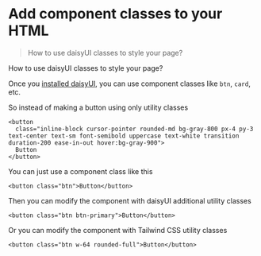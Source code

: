 # Add component classes to your HTML

> How to use daisyUI classes to style your page?

How to use daisyUI classes to style your page?

Once you [installed daisyUI](/docs/install/), you can use component classes like `btn`, `card`, etc.

So instead of making a button using only utility classes

    <button
      class="inline-block cursor-pointer rounded-md bg-gray-800 px-4 py-3 text-center text-sm font-semibold uppercase text-white transition duration-200 ease-in-out hover:bg-gray-900">
      Button
    </button>

You can just use a component class like this

    <button class="btn">Button</button>

Then you can modify the component with daisyUI additional utility classes

    <button class="btn btn-primary">Button</button>

Or you can modify the component with Tailwind CSS utility classes

    <button class="btn w-64 rounded-full">Button</button>

